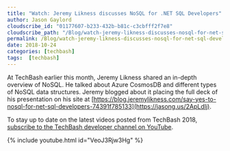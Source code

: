 ```yaml
---
title: "Watch: Jeremy Likness discusses NoSQL for .NET SQL Developers"
author: Jason Gaylord
cloudscribe_id: "01177607-b233-432b-b81c-c3cbfff2f7e8"
cloudscribe_path: "/Blog/watch-jeremy-likness-discusses-nosql-for-net-sql-developers"
permalink: /Blog/watch-jeremy-likness-discusses-nosql-for-net-sql-developers
date: 2018-10-24
categories: [techbash]
tags:  [techbash]
---
```


At TechBash earlier this month, Jeremy Likness shared an in-depth overview of NoSQL. He talked about Azure CosmosDB and different types of NoSQL data structures. Jeremy blogged about it placing the full deck of his presentation on his site at [https://blog.jeremylikness.com/say-yes-to-nosql-for-net-sql-developers-74391f785133](https://jasong.us/2ApLdIj). 

To stay up to date on the latest videos posted from TechBash 2018, [subscribe to the TechBash developer channel on YouTube](https://jasong.us/tbyt).

{% include youtube.html id="VeoJ3Rjw3Hg" %}